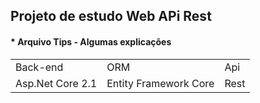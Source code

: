 <h2>Projeto de estudo Web APi Rest</h2>
<h4>* Arquivo Tips - Algumas explicações </h4> 
<table>
  <tr>
    <td>Back-end</td>
    <td>ORM</td>
    <td>Api</td>
  </tr>
  <tr>
    <td>Asp.Net Core 2.1</td>
    <td>Entity Framework Core</td>
    <td>Rest</td>
  </tr>
</table>

